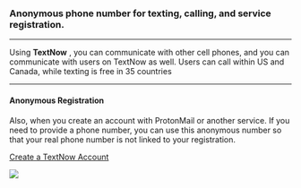 ### Anonymous phone number for texting, calling, and service registration.
---

Using __TextNow__ , you can communicate with other cell phones, and you can communicate with users on TextNow as well. Users can call within US and Canada, while texting is free in 35 countries

---

#### Anonymous Registration
Also, when you create an account with ProtonMail or another service. If you need to provide a phone number, you can use this anonymous number so that your real phone number is not linked to your registration.

<a href="https://www.textnow.com/messaging">Create a TextNow Account</a>


<img src="https://quebec4ukraine.github.io/files/images/textnow.png">
